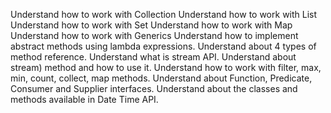 Understand how to work with Collection
Understand how to work with List
Understand how to work with Set
Understand how to work with Map
Understand how to work with Generics
Understand how to implement abstract methods using lambda expressions.
Understand about 4 types of method reference.
Understand what is stream API.
Understand about stream) method and how to use it.
Understand how to work with filter, max, min, count, collect, map methods.
Understand about Function, Predicate, Consumer and Supplier interfaces.
Understand about the classes and methods available in Date Time API.